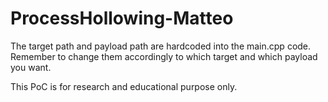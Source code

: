 # ProcessHollowing-Matteo

The target path and payload path are hardcoded into the main.cpp code.
Remember to change them accordingly to which target and which payload you want.

This PoC is for research and educational purpose only.
